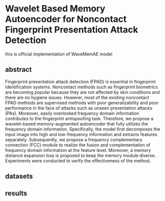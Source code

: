 # Wavelet Based Memory Autoencoder for Noncontact Fingerprint Presentation Attack Detection
this is official implementation of WaveMemAE model
## abstract
Fingerprint presentation attack detection (FPAD) is essential in fingerprint identification systems. Noncontact
methods such as fingerprint biometrics are becoming popular because they are not affected by skin conditions and there are no hygiene issues. However, most of the existing noncontact FPAD methods are supervised methods with poor generalizability and poor performance in the face of attacks such as unseen presentation attacks (PAs). Moreover, easily overlooked frequency domain information contributes to the fingerprint antispoofing task. Therefore, we propose a wavelet-based memory-augmented autoencoder that fully utilizes the frequency domain information. Specifically, the model first decomposes the input image into high and low-frequency information and extracts features separately. Subsequently, we propose a frequency complementary connection (FCC) module to realize the fusion and complementation of
frequency domain information at the feature level. Moreover, a memory distance expansion loss is proposed to keep the
memory module diverse. Experiments were conducted to verify the effectiveness of the method.

## datasets

## results


